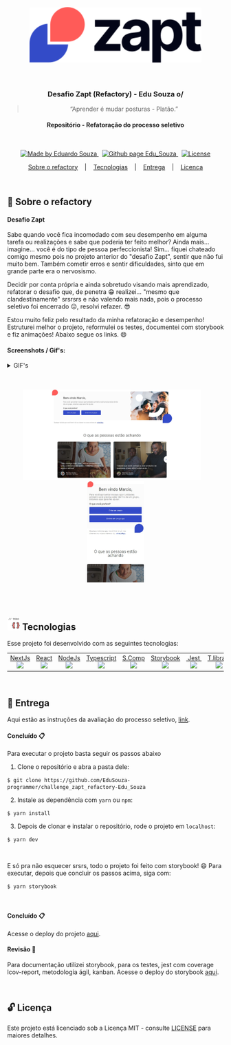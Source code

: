 <br/>

<h5 align="center">
  <img align="center" alt="Imagem Zapt" src="./public/img/zapt.svg" width="400px" />
</h5>

<br/>

<h3 align="center">
  Desafio Zapt (Refactory) - Edu Souza o/
</h3>

<blockquote align="center">“Aprender é mudar posturas - Platão.”</blockquote>

<h4 align="center">
  Repositório - Refatoração do processo seletivo
</h4>

<br/>

<p align="center">
  <a href="https://github.com/EduSouza-programmer"    target="_blank">
    <img alt="Made by Eduardo Souza" src="https://img.shields.io/badge/made%20by-Edu%20Souza-%23F8952D">
  </a>&nbsp;
  <a href="https://edusouza-programmer.github.io/" target="_blank">
    <img alt="Github page Edu_Souza " src="https://img.shields.io/badge/Github%20page-Edu_Souza-orange">
  </a>&nbsp;
  <a href="https://opensource.org/licenses/MIT" >
    <img alt="License" src="https://img.shields.io/badge/license-MIT-%23F8952D">
  </a>
</p>

<p align="center">
  <a href="#rocket-Sobre-o-refactory">Sobre o refactory</a>&nbsp; &nbsp; |&nbsp; &nbsp; 
  <a href="#-Tecnologias">Tecnologias</a>&nbsp; &nbsp; |&nbsp; &nbsp; 
  <a href="#postbox-Entrega">Entrega</a>&nbsp; &nbsp; |&nbsp; &nbsp; 
  <a href="#unlock-Licença">Licença</a>
</p>

<br/>

## :rocket: Sobre o refactory

#### Desafio Zapt

Sabe quando você fica incomodado com seu desempenho em alguma tarefa ou realizações e sabe que poderia ter feito melhor? Ainda mais... imagine... você é do tipo de pessoa perfeccionista! Sim... fiquei chateado comigo mesmo pois no projeto anterior do "desafio Zapt", sentir que não fui muito bem. Também cometir erros e sentir dificuldades, sinto que em grande parte era o nervosismo.

Decidir por conta própria e ainda sobretudo visando mais aprendizado, refatorar o desafio que, de penetra :grin: realizei... "mesmo que clandestinamente" srsrsrs e não valendo mais nada, pois o processo seletivo foi encerrado :pensive:, resolvi refazer. :sunglasses:

Estou muito feliz pelo resultado da minha refatoração e desempenho! Estruturei melhor o projeto, reformulei os testes, documentei com storybook e fiz animações!
Abaixo segue os links. :smile: 
#### Screenshots / Gif's:

<details>
<summary>GIF's</summary>
<br/>
<p align=center>Suporte para 320px ~ 1920px</p>
<p align=center >
  <img height="500px"  src="./public/img/home_desktop.gif"> &nbsp; &nbsp;
</p>

<br/>

<p align=center>Animações de entradas</p>
  <p align=center >
    <img height="235px"  src="./public/img/mobile1.gif"> &nbsp; &nbsp; 
    <img height="235px"  src="./public/img/mobile2.gif"> &nbsp; &nbsp;
    <img height="210px"  src="./public/img/home_desktop2.gif"> 
  
  </p>
</details>

<br/>
<br/>

<p align=center >
  <img height="210px"  src="./public/img/home_desktop.png"> &nbsp; &nbsp;
  <img height="235px" src="./public/img/mobile.png">
</p>

<br/>
<br/>

## <img height="30" src="https://raw.githubusercontent.com/EduSouza-programmer/EduSouza-programmer/main/assets/stubparrot.gif"> Tecnologias

Esse projeto foi desenvolvido com as seguintes tecnologias:

<table >
  <tr>
    <td align=center><a href="https://nextjs.org/"><div>NextJs</div><img src="https://boringowl.io/wp-content/uploads/2020/03/next-js-framework-300x300.jpg" height="40px" /></a></td>
    <td align=center><a href="https://pt-br.reactjs.org/"><div>React</div><img src="https://img.icons8.com/officel/80/000000/react.png" height="40px" /></a></td>
    <td align=center><a href="https://nodejs.org/en/"><div>NodeJs</div><img src="https://img.icons8.com/color/96/000000/nodejs.png" height="40px" /></a> </td>
    <td align=center><a href="https://www.typescriptlang.org/"><div>Typescript</div><img src="https://img.icons8.com/color/96/000000/typescript.png" height="40px" /></a></td>
    <td align=center><a href="https://styled-components.com/"><div>S.Comp</div><img src="https://styled-components.com/logo.png" height="40px" /></a></td>
    <td align=center><a href="https://storybook.js.org/"><div>Storybook</div><img src="https://static-00.iconduck.com/assets.00/storybook-icon-icon-412x512-341bo8r1.png" height="40px" /></a></td>
    <td align=center><a href="https://jestjs.io/pt-BR/"><div>&nbsp;Jest&nbsp; </div><img src="https://cdn.auth0.com/blog/testing-react-with-jest/logo.png" height="40px" /></a></td>
    <td align=center><a href="https://testing-library.com/"><div>T.library</div><img src="https://testing-library.com/img/octopus-64x64.png" height="40px" /></a></td>
    <td align=center><a href="https://eslint.org/"><div>Eslint</div><img src="https://www.pinclipart.com/picdir/middle/280-2800377_eslint-vector-clipart.png" height="40px" /></a></td>
    <td align=center><a href="https://prettier.io/"><div>Prettier</div><img src="https://camo.githubusercontent.com/dff60c3322fc0645c42441b218ce565be5d14b528ac4d79247baa547b4977d1f/68747470733a2f2f70726574746965722e696f2f69636f6e2e706e67" height="40px" /></a></td>
  </tr>
</table>

<br/>

## :postbox: Entrega

Aqui estão as instruções da avaliação do processo seletivo, [link](https://github.com/EduSouza-programmer/challenge_zapt-Edu_Souza/blob/main/instructions/Readme.md).
#### Concluído :clipboard:


Para executar o projeto basta seguir os passos abaixo

1. Clone o repositório e abra a pasta dele:

```shell
$ git clone https://github.com/EduSouza-programmer/challenge_zapt_refactory-Edu_Souza 
```

2. Instale as dependência com `yarn` ou `npm`:

```shell
$ yarn install
```

3. Depois de clonar e instalar o repositório, rode o projeto em `localhost`:

```shell
$ yarn dev
```

<br/>

E só pra não esquecer srsrs, todo o projeto foi feito com storybook! :smile: 
Para executar, depois que concluir os passos acima, siga com: 

```shell
$ yarn storybook
```

<br/>

#### Concluído :clipboard:

Acesse o deploy do projeto [aqui](https://edu-won-games-client-deploy.vercel.app/).

#### Revisão :beers:

Para documentação utilizei storybook, para os testes, jest com coverage lcov-report, metodologia ágil, kanban.
Acesse o deploy do storybook [aqui](https://edu-won-games-storybook.netlify.app/?path=/story/components-banner--mobile&globals=measureEnabled:false). 

<br/>

## :unlock: Licença

Este projeto está licenciado sob a Licença MIT - consulte [LICENSE](https://opensource.org/licenses/MIT) para maiores detalhes.
